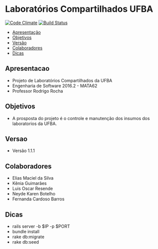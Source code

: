 # Laboratórios Compartilhados UFBA 

[![Code Climate](https://codeclimate.com/github/labcompufba/labcompufba/badges/gpa.svg)](https://codeclimate.com/github/labcompufba/labcompufba)
[![Build Status](https://travis-ci.org/labcompufba/labcompufba.svg?branch=master)](https://travis-ci.org/labcompufba/labcompufba)

 - [Apresentação](#apresentacao)
 - [Objetivos](#objetivos)
 - [Versão](#versao)
 - [Colaboradores](#colaboradores)
 - [Dicas](#dicas)
 
## Apresentacao 
- Projeto de Laboratórios Compartilhados da UFBA
- Engenharia de Software 2016.2 - MATA62
- Professor Rodrigo Rocha

## Objetivos
- A prosposta do projeto é o controle e manutenção dos insumos  dos laboratorios da UFBA.

## Versao
- Versão 1.1.1

## Colaboradores 
 - Elias Maciel da Silva
 - Kênia Guimarães
 - Luis Oscar Resende
 - Neyde Karen Botelho
 - Fernanda Cardoso Barros
 
## Dicas
 - rails server -b $IP -p $PORT
 - bundle install
 - rake db:migrate
 - rake db:seed

